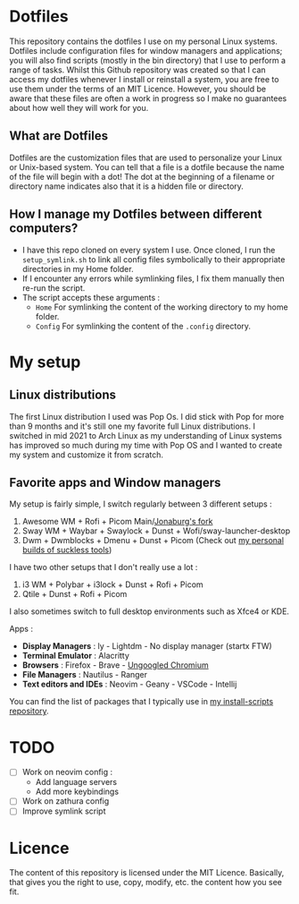 # Dotfiles

This repository contains the dotfiles I use on my personal Linux systems. Dotfiles include configuration files for window managers and applications; you will also find scripts (mostly in the bin directory) that I use to perform a range of tasks. Whilst this Github repository was created so that I can access my dotfiles whenever I install or reinstall a system, you are free to use them under the terms of an MIT Licence. However, you should be aware that these files are often a work in progress so I make no guarantees about how well they will work for you.

## What are Dotfiles

Dotfiles are the customization files that are used to personalize your Linux or Unix-based system. You can tell that a file is a dotfile because the name of the file will begin with a dot! The dot at the beginning of a filename or directory name indicates also that it is a hidden file or directory.

## How I manage my Dotfiles between different computers?

- I have this repo cloned on every system I use. Once cloned, I run the `setup_symlink.sh` to link all config files symbolically to their appropriate directories in my Home folder.
- If I encounter any errors while symlinking files, I fix them manually then re-run the script.
- The script accepts these arguments :
  - `Home` For symlinking the content of the working directory to my home folder.
  - `Config` For symlinking the content of the `.config` directory.

# My setup

## Linux distributions

The first Linux distribution I used was Pop Os. I did stick with Pop for more than 9 months and it's still one my favorite full Linux distributions. I switched in mid 2021 to Arch Linux as my understanding of Linux systems has improved so much during my time with Pop OS and I wanted to create my system and customize it from scratch.

## Favorite apps and Window managers

My setup is fairly simple, I switch regularly between 3 different setups :

1. Awesome WM + Rofi + Picom Main/[Jonaburg's fork](https://github.com/jonaburg/picom)
2. Sway WM + Waybar + Swaylock + Dunst + Wofi/sway-launcher-desktop
3. Dwm + Dwmblocks + Dmenu + Dunst + Picom (Check out [my personal builds of suckless tools](https://github.com/Zedo9/suckless-tools))

I have two other setups that I don't really use a lot :

1. i3 WM + Polybar + i3lock + Dunst + Rofi + Picom
2. Qtile + Dunst + Rofi + Picom

I also sometimes switch to full desktop environments such as Xfce4 or KDE.

Apps :

- **Display Managers** : ly - Lightdm - No display manager (startx FTW)
- **Terminal Emulator** : Alacritty
- **Browsers** : Firefox - Brave - [Ungoogled Chromium](https://github.com/Eloston/ungoogled-chromium)
- **File Managers** : Nautilus - Ranger
- **Text editors and IDEs** : Neovim - Geany - VSCode - Intellij

You can find the list of packages that I typically use in [my install-scripts repository](https://github.com/Zedo9/install-scripts).

# TODO

- [ ] Work on neovim config :
  - Add language servers
  - Add more keybindings
- [ ] Work on zathura config
- [ ] Improve symlink script

# Licence

The content of this repository is licensed under the MIT Licence. Basically, that gives you the right to use, copy, modify, etc. the content how you see fit.
